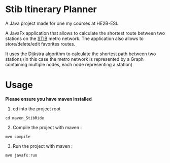 # Stib Itinerary Planner

A Java project made for one my courses at HE2B-ESI. 

A JavaFx application that allows to calculate the shortest route between two stations on the [STIB](https://www.stib-mivb.be/index.htm?) metro network. The application also allows to store/delete/edit favorites routes.

It uses the Dijkstra algorithm to calculate the shortest path between two stations (in this case the metro network is represented by a Graph containing multiple nodes, each node representing a station)

# Usage 

**Please ensure you have maven installed**

1. cd into the project root

```
cd maven_StibRide
```

2. Compile the project with maven : 

```
mvn compile
```

3. Run the project with maven : 

```
mvn javafx:run
```
